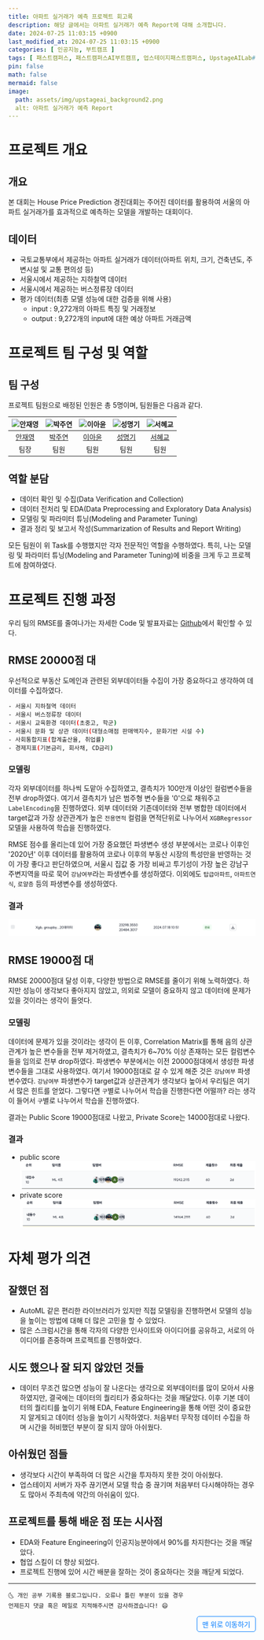 ```yaml
---
title: 아파트 실거래가 예측 프로젝트 회고록
description: 해당 글에서는 아파트 실거래가 예측 Report에 대해 소개합니다.
date: 2024-07-25 11:03:15 +0900
last_modified_at: 2024-07-25 11:03:15 +0900
categories: [ 인공지능, 부트캠프 ]
tags: [ 패스트캠퍼스, 패스트캠퍼스AI부트캠프, 업스테이지패스트캠퍼스, UpstageAILab#국비지원, 패스트캠퍼스업스테이지에이아이랩, 패스트캠퍼스업스테이지부트캠프 ]
pin: false
math: false
mermaid: false
image:
  path: assets/img/upstageai_background2.png
  alt: 아파트 실거래가 예측 Report
---
```


# 프로젝트 개요
## 개요
본 대회는 House Price Prediction 경진대회는 주어진 데이터를 활용하여 서울의 아파트 실거래가를 효과적으로 예측하는 모델을 개발하는 대회이다.

## 데이터
- 국토교통부에서 제공하는 아파트 실거래가 데이터(아파트 위치, 크기, 건축년도, 주변시설 및 교통 편의성 등)
- 서울시에서 제공하는 지하철역 데이터
- 서울시에서 제공하는 버스정류장 데이터
- 평가 데이터(최종 모델 성능에 대한 검증을 위해 사용)
  - input : 9,272개의 아파트 특징 및 거래정보
  - output : 9,272개의 input에 대한 예상 아파트 거래금액

# 프로젝트 팀 구성 및 역할
## 팀 구성
프로젝트 팀원으로 배정된 인원은 총 5명이며, 팀원들은 다음과 같다.

| ![안재영](https://avatars.githubusercontent.com/u/104719742?v=4) | ![박주연](https://avatars.githubusercontent.com/u/164493549?v=4) | ![이아윤](https://avatars.githubusercontent.com/u/118864266?v=4) | ![성명기](https://avatars.githubusercontent.com/u/104310191?v=4) | ![서혜교](https://avatars.githubusercontent.com/u/86095630?v=4) |
| :--------------------------------------------------------------: | :--------------------------------------------------------------: | :--------------------------------------------------------------: | :--------------------------------------------------------------: | :-------------------------------------------------------------: |
|               [안재영](https://github.com/AJY3124)               |            [박주연](https://github.com/Lucypothesis)             |              [이아윤](https://github.com/Laycode00)              |            [성명기](https://github.com/SUNGMYEONGGI)             |             [서혜교](https://github.com/andWHISKEY)             |
|                               팀장                               |                               팀원                               |                               팀원                               |                               팀원                               |                              팀원                               |

## 역할 분담
- 데이터 확인 및 수집(Data Verification and Collection)
- 데이터 전처리 및 EDA(Data Preprocessing and Exploratory Data Analysis)
- 모델링 및 파라미터 튜닝(Modeling and Parameter Tuning)
- 결과 정리 및 보고서 작성(Summarization of Results and Report Writing)

모든 팀원이 위 Task를 수행했지만 각자 전문적인 역할을 수행하였다. 특히, 나는 모델링 및 파라미터 튜닝(Modeling and Parameter Tuning)에 비중을 크게 두고 프로젝트에 참여하였다.

# 프로젝트 진행 과정
우리 팀의 RMSE를 줄여나가는 자세한 Code 및 발표자료는 [Github](https://github.com/UpstageAILab3/upstage-ml-regression-ml4-pub)에서 확인할 수 있다. 

## RMSE 20000점 대
우선적으로 부동산 도메인과 관련된 외부데이터들 수집이 가장 중요하다고 생각하여 데이터를 수집하였다.
```bash
- 서울시 지하철역 데이터
- 서울시 버스정류장 데이터
- 서울시 교육환경 데이터(초중고, 학군) 
- 서울시 문화 및 상관 데이터(대형소매점 판매액지수, 문화기반 시설 수)
- 사회통합지표(합계출산율, 취업률)
- 경제지표(기본금리, 회사채, CD금리)
```

### 모델링
각자 외부데이터를 하나씩 도맡아 수집하였고, 결측치가 100만개 이상인 컬럼변수들을 전부 drop하였다. 여기서 결측치가 남은 범주형 변수들을 '0'으로 채워주고 `LabelEncoding`을 진행하였다. 
외부 데이터와 기존데이터와 전부 병합한 데이터에서 target값과 가장 상관관계가 높은 `전용면적` 컬럼을 면적단위로 나누어서 `XGBRegressor` 모델을 사용하여 학습을 진행하였다.

RMSE 점수를 올리는데 있어 가장 중요했던 파생변수 생성 부분에서는 코로나 이후인 '2020년' 이후 데이터를 활용하여 코로나 이후의 부동산 시장의 특성만을 반영하는 것이 가장 좋다고 판단하였으며, 서울시 집값 중 가장 비싸고 투기성이 가장 높은 강남구 주변지역을 따로 묵어 `강남여부`라는 파생변수를 생성하였다. 이외에도 `탑급아파트`, `아파트연식`, `로얄층` 등의 파생변수를 생성하였다.

### 결과
![image](https://raw.githubusercontent.com/SUNGMYEONGGI/image/main/XGB_20000.png)

## RMSE 19000점 대
RMSE 20000점대 달성 이후, 다양한 방법으로 RMSE를 줄이기 위해 노력하였다. 하지만 성능이 생각보다 좋아지지 않았고, 의외로 모델이 중요하지 않고 데이터에 문제가 있을 것이라는 생각이 들엇다.

### 모델링
데이터에 문제가 있을 것이라는 생각이 든 이후, Correlation Matrix를 통해 음의 상관관계가 높은 변수들을 전부 제거하였고, 결측치가 6~70% 이상 존재하는 모든 컬럼변수들을 임의로 전부 drop하였다.
파생변수 부분에서는 이전 20000점대에서 생성한 파생변수들을 그대로 사용하였다. 여기서 19000점대로 갈 수 있게 해준 것은 `강남여부` 파생변수였다. `강남여부` 파생변수가 target값과 상관관계가 생각보다 높아서 우리팀은 여기서 많은 힌트를 얻었다.
그렇다면 `구`별로 나누어서 학습을 진행한다면 어떨까? 라는 생각이 들어서 `구`별로 나누어서 학습을 진행하였다.

결과는 Public Score 19000점대로 나왔고, Private Score는 14000점대로 나왔다.
### 결과
- public score
![image](https://github.com/SUNGMYEONGGI/image/blob/main/upml3_img4.png?raw=true)
- private score
![image](https://github.com/SUNGMYEONGGI/image/blob/main/upml3_img5.png?raw=true)

# 자체 평가 의견
## 잘했던 점
- AutoML 같은 편리한 라이브러리가 있지만 직접 모델링을 진행하면서 모델의 성능을 높이는 방법에 대해 더 많은 고민을 할 수 있었다.
- 많은 스크럼시간을 통해 각자의 다양한 인사이트와 아이디어를 공유하고, 서로의 아이디어를 존중하며 프로젝트를 진행하였다.

## 시도 했으나 잘 되지 않았던 것들
- 데이터 무조건 많으면 성능이 잘 나온다는 생각으로 외부데이터를 많이 모아서 사용하였지만, 결국에는 데이터의 퀄리티가 중요하다는 것을 깨달았다. 이후 기본 데이터의 퀄리티를 높이기 위해 EDA, Feature Engineering을 통해 어떤 것이 중요한 지 알게되고
데이터 성능을 높이기 시작하였다. 처음부터 무작정 데이터 수집을 하며 시간을 허비했던 부분이 잘 되지 않아 아쉬웠다.

## 아쉬웠던 점들
- 생각보다 시간이 부족하여 더 많은 시간을 투자하지 못한 것이 아쉬웠다.
- 업스테이지 서버가 자주 끊기면서 모델 학습 중 끊기며 처음부터 다시해야하는 경우도 많아서 주최측에 약간의 아쉬움이 있다.

## 프로젝트를 통해 배운 점 또는 시사점
- EDA와 Feature Engineering이 인공지능분야에서 90%를 차지한다는 것을 깨달았다.
- 협업 스킬이 더 향상 되었다.
- 프로젝트 진행에 있어 시간 배분을 잘하는 것이 중요하다는 것을 깨닫게 되었다.

***
    🌜 개인 공부 기록용 블로그입니다. 오류나 틀린 부분이 있을 경우 
    언제든지 댓글 혹은 메일로 지적해주시면 감사하겠습니다! 😄


<a href="#" style="display: inline-block; padding: 5px 10px; color: #007bff; text-decoration: none; border: 0.5px solid #007bff; border-radius: 5px; float: right;">맨 위로 이동하기</a>